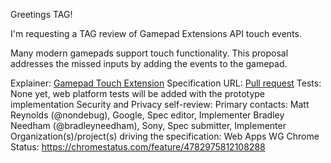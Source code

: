 Greetings TAG!

I'm requesting a TAG review of Gamepad Extensions API touch events.

Many modern gamepads support touch functionality. This proposal addresses the missed inputs by adding the events to the gamepad.

Explainer: [Gamepad Touch Extension](https://github.com/bradleyneedham/gamepad/blob/multitouch-explainer/multitouch_explainer.md)
Specification URL: [Pull request](https://github.com/w3c/gamepad/pull/168)
Tests: None yet, web platform tests will be added with the prototype implementation
Security and Privacy self-review:
Primary contacts:
Matt Reynolds (@nondebug), Google, Spec editor, Implementer
Bradley Needham (@bradleyneedham), Sony, Spec submitter, Implementer
Organization(s)/project(s) driving the specification: Web Apps WG
Chrome Status: https://chromestatus.com/feature/4782975812108288

